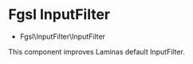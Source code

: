 # Fgsl InputFilter

* Fgsl\InputFilter\InputFilter

This component improves Laminas default InputFilter.